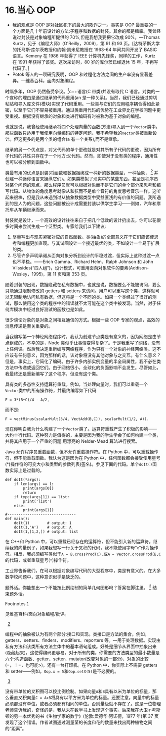 # 16.当心 OOP

*   我的观点是 OOP 是对社区犯下的最大的欺诈之一。事实是 OOP 最重要的一个方面是几十年前设计的方法:子程序和数据的封装。其余的都是糖霜。我曾经说过封装是对象编程所提供的 70%,但是我想我要把它改成 90%。—Thomas Kurtz，见于《编程大师》(O'Reilly，2009)，第 91 和 93 页。[达特茅斯大学的托马斯·库尔茨教授和约翰·凯米尼教授在 1963-64 年间共同开发了 BASIC 语言。Kemeny 在 1986 年获得了 IEEE 计算机先锋奖，同样的工作，Kurtz 在 1991 年获得了该奖。这次采访时，80 岁的库尔茨已经退休 15 年，不再写代码了。]
*   Potok 等人的一项研究表明，OOP 和过程化方法之间的生产率没有显著差异。—维基百科，面向对象编程。

时隔多年，OOP 仍然备受争议。[<sup>1</sup>](#Fn1)c++语言(C 带类)并没有取代 C 语言。对类的一个宣称的理由是通过继承的代码重用(an 是一种关系)。当然，我们已经通过剪切粘贴和导入库文件(模块)实现了代码重用。一些类与它们的应用程序耦合得如此紧密，以至于它们不容易被重用。通过类重用代码的优势在工业界比在学校问题中更受重视。根据没有继承的对象和类进行编码有时被称为基于对象的编程。

也就是说，我曾经使用继承将四个处理向量的函数(方法)导入到一个`Vector`类中。那些函数只适用于我使用向量编码的特定问题，我不希望我的`Vector`类被重新设计。但这更多的是两个类的组合(a 有一个关系),而不是继承。

继承的另一个优点是，对父代码的单个更改就是对其所有子代码的更改，因为所有子代码的共性只存在于一个地方:父代码。然而，即使对于没有类的程序，通用性也可以被分解到函数中。

类最有用的优点是封装(将函数和数据捆绑成一种新的数据类型，一种抽象， [<sup>2</sup>](#Fn2) 并创建一种迷你语言来操纵它们)。如果类模拟了现实中的某些东西，甚至是程序员对某个问题的观点，那么程序员就可以根据对象而不是它们的单个部分来思考和编写代码。从物体的角度思考就像从和弦而不是单个音符的角度思考音乐一样。这听起来很棒，但是我从未遇到过从抽象数据类型中受益匪浅的有价值的问题。我所遇到的是人为的问题，这些问题被设计成需要封装以供学生学习——例如，汽车和摩托车从车辆继承而来。

封装就是设计，一个高效的设计往往来自于把几个低效的设计扔出去。你可以花很多时间来尝试生成一个泛型类。专家给我们以下建议:

1.  尽量写出与现实紧密对应的自然函数。类(抽象)的全部意义在于它们应该使思考和编程更加直观。与其试图设计一个接近最优的类，不如设计一个易于扩展的类。
2.  尽管许多声明承诺从面向对象分析到设计的平稳过渡，但实际上这种过渡一点也不平稳。——Erich Gamma、Richard Helm、Ralph Johnson 和 John Vlissides(“四人组”)，设计模式，可重用面向对象软件的要素(Addison-Wesley，1995)，第 11 页和第 353 页。

随着封装的出现，数据隐藏在私有数据中，也就是说，数据要么不能被访问，要么只能通过限制修改的 getters 和 setters 来访问。用户可以重写这个类，这样就可以无限制地访问私有数据，但这将是一个不同的类。如果一个类经过了很好的测试，那么使用这个类的程序中的错误就不太可能在这个类中被发现。当然，对于任何库模块中经过良好测试的函数也是如此。

很少谈论对象的是对象之间相互通信的方式。根据一些 OOP 专家的观点，高效的消息传递是至关重要的。

当我编写第一个神经网络程序时，我认为创建节点类是有意义的，因为网络是由节点组成的。不幸的是，Node 类似乎让事情变得复杂了。于是我重写了网络，没有上任何课。然后我决定重新编写网络程序，作为只有一个对象的神经网络类。这不应该有任何意义，因为那样的话，该对象将没有其他对象与之交互。有什么意义？但是，事实上，它简化了编码。由于许多内部实例变量的半全局属性，我不必在类方法中传递或返回它们。由于网络很小，全球化的负面影响不会发生。尽管如此，我最终还是重新编写了这个程序，但没有这个类。

具有类的多态性支持运算符重载。例如，当处理向量时，我们可以重载一个`Vector`类中的所有操作符，并最终编写如下代码

```
F = 3*(B+C)/4 - A/2,

```

而不是:

```
F = vectMinus(scalarMult(3/4, VectAdd(B,C)), scalarMult(1/2, A)).

```

现在你明白我为什么构建了一个`Vector`类了。运算符重载产生了积极的影响——大约十行代码。这种努力是值得的，主要是因为我的学生学会了如何构建一个类，并将其应用于一个严重的问题:用漂亮的 Nelder-Mead 算法进行搜索。

Java 允许程序员重载函数，但不允许重载操作符。在 Python 中，可以重载操作符，但不能重载函数。我认为这是因为在 Python 中，任何函数都会接受使用星号(*)操作符的可变大小和类型的参数列表(签名)。参见下面的代码。单个`doIt()`函数实际上是过载的。

```
def doIt(*args):
    if len(args) == 1:
        print(args[0])
        return
    if type(args[1]) == list:
        print('list')
    else:
        print(args[1])
#-------------------------------
def main():
    doIt(1)        # output: 1
    doIt(1,'A')    # output: A
    doIt(1,[1,2,]) # output: list

```

在 C++和 Python 中，可以重载已经存在的运算符，但不能引入新的运算符。继续我的向量例子，如果我想写一行关于叉积的代码，我不能使用字母“`x`”作为操作符。相反，我必须编写类似于`A = B.crossProd(C),`或`A = Vector.crossProd(B,C`的代码，或者重载星号(`*`)操作符。

工业界告诉我们，在可以根据对象编写代码的大型程序中，类是有意义的。在大多数学校问题中，这种意识似乎是缺乏的。

题外话。你能想出一个不能按比例绘制的简单几何图形吗？答案在脚注里。 [<sup>3</sup>](#Fn3) 结束题外话。

Footnotes [1](#Fn1_source)

见维基百科/面向对象编程/批评。

  [2](#Fn2_source)

编程中的抽象被认为有两个部分:接口和实现。类接口是方法的集合，例如，getters、setters、finders、modifiers、reporters 等。—用于处理数据。实现由私有方法和该类所有方法主体中的基本语句组成。好处是细节从界面中抽象出来(隐藏起来)。这使得编码更容易。对于所有的类，你需要的方法类型的最小数量是六个:构造函数、getter、setter、mutator(改变对象的一部分)、对象的比较(=，！=，也可能>)，还有一台打印机。在 Python 中，你实际上不需要 getters 和 setter——例如，`Oop.x = 5`和`Oop.setX(5)`是不必要的。

  [3](#Fn3_source)

没有带单位的叉积图可以按比例绘制。如果向量`A`和`B`具有以米为单位的标量，那么垂直叉积向量`C = AxB`将具有以平方米为单位的标量。还要注意，向量中的标量必须都没有单位，或者必须都有相同的单位。否则量级就不存在了。这是一位物理老师告诉我的，奇怪的是，我从未在数学书上发现这个事实。后来我在大卫·r·考斯顿的另一本优秀的书《生物学家的数学》(伦敦:爱德华·阿诺德，1977 年)第 37 页发现了这个错误。作者试图通过测量茎的长度和花的数量来找出两种植物之间的“距离”。